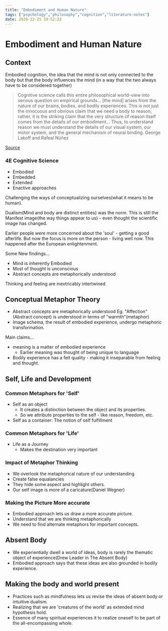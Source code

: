 ```yaml
---
title: "Embodiment and Human Nature"
tags: ["psychology","philosophy","cognition","literature-notes"]
date: 2020-12-25 19:52:22
---
```


# Embodiment and Human Nature

## Context

Embodied cognition, the idea that the mind is not only connected to the body but that the body influences the mind (in a way that the two always have to be considered together)

> Cognitive science calls this entire philosophical world-view into serious question on empirical grounds... [the mind] arises from the nature of our brains, bodies, and bodily experiences. This is not just the innocuous and obvious claim that we need a body to reason; rather, it is the striking claim that the very structure of reason itself comes from the details of our embodiment... Thus, to understand reason we must understand the details of our visual system, our motor system, and the general mechanism of neural binding.
>  George Lakoff and Rafeal Núñez

[Source](https://www.youtube.com/watch?v=Ke75VBrC0XM)

### 4E Cognitive Science
- Embodied
- Embedded
- Extended
- Enactive approaches

Challenging the ways of conceptualizing ourselves(what it means to be human).

Dualism(Mind and body are distinct entities) was the norm. This is still the Manifest image(the way things appear to us) - even thought the scientific image has changed.

Earlier people were more concerned about the 'soul' - getting a good afterlife. But now the focus is more on the person - living well now. This happened after the European enlightenment. 

Some New findings...

- Mind is inherently Embodied
- Most of thought is unconscious
- Abstract concepts are metaphorically understood

Thinking and feeling are inextricably intertwined

## Conceptual Metaphor Theory

- Abstract concepts are metaphorically understood
	Eg. "Affection"(Abstract concept) is understood in terms of "warmth"(metaphor)
- Image schema, the result of embodied experience, undergo metaphoric transformation.

Main claims...

- meaning is a matter of embodied experience
	- Earlier meaning was thought of being unique to language
- Bodily experience has a felt quality - making it inseparable from feeling and thought.

## Self, Life and Development

### Common Metaphors for 'Self'

- Self as an object
	- It creates a distinction between the object and its properties.
	- So we attribute properties to the self - like reason, freedom, etc.
- Self as a container: The notion of self fulfillment

### Common Metaphors for 'Life'

- Life as a Journey
	- Makes the destination very important

### Impact of Metaphor Thinking

- We overlook the metaphorical nature of our understanding
- Create false equalancies
- They hide some aspect and highlight others.
- Our self image is more of a caricature(Daniel Wegner)

### Making the Picture More accurate

- Embodied approach lets us draw a more accurate picture.
- Understand that we are thinking metaphorically
- We need to find alternate metaphors for important concepts.

## Absent Body

- We experientially dwell a world of ideas, body is rarely the thematic object of experience(Drew Leader in The Absent Body)
- Embodied approach says that these ideas are also grounded in bodily experience.

## Making the body and world present

- Practices such as mindfulness lets us revise the ideas of absent body or intuitive dualism.
- Realizing that we are 'creatures of the world' as extended mind hypothesis hold.
- Essence of many spiritual experiences it to realize oneself to be part of the all-encompassing whole.



